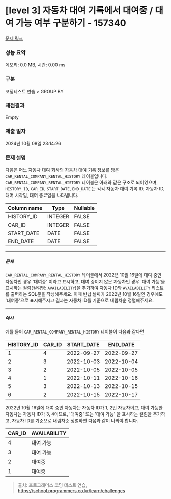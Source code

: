 # [level 3] 자동차 대여 기록에서 대여중 / 대여 가능 여부 구분하기 - 157340 

[문제 링크](https://school.programmers.co.kr/learn/courses/30/lessons/157340) 

### 성능 요약

메모리: 0.0 MB, 시간: 0.00 ms

### 구분

코딩테스트 연습 > GROUP BY

### 채점결과

Empty

### 제출 일자

2024년 10월 08일 23:14:26

### 문제 설명

<p>다음은 어느 자동차 대여 회사의 자동차 대여 기록 정보를 담은 <code>CAR_RENTAL_COMPANY_RENTAL_HISTORY</code> 테이블입니다. <code>CAR_RENTAL_COMPANY_RENTAL_HISTORY</code> 테이블은 아래와 같은 구조로 되어있으며, <code>HISTORY_ID</code>, <code>CAR_ID</code>, <code>START_DATE</code>, <code>END_DATE</code> 는 각각 자동차 대여 기록 ID, 자동차 ID, 대여 시작일, 대여 종료일을 나타냅니다.</p>
<table class="table">
        <thead><tr>
<th>Column name</th>
<th>Type</th>
<th>Nullable</th>
</tr>
</thead>
        <tbody><tr>
<td>HISTORY_ID</td>
<td>INTEGER</td>
<td>FALSE</td>
</tr>
<tr>
<td>CAR_ID</td>
<td>INTEGER</td>
<td>FALSE</td>
</tr>
<tr>
<td>START_DATE</td>
<td>DATE</td>
<td>FALSE</td>
</tr>
<tr>
<td>END_DATE</td>
<td>DATE</td>
<td>FALSE</td>
</tr>
</tbody>
      </table>
<hr>

<h5>문제</h5>

<p><code>CAR_RENTAL_COMPANY_RENTAL_HISTORY</code> 테이블에서 2022년 10월 16일에 대여 중인 자동차인 경우 '대여중' 이라고 표시하고, 대여 중이지 않은 자동차인 경우 '대여 가능'을 표시하는 컬럼(컬럼명: <code>AVAILABILITY</code>)을 추가하여 자동차 ID와 <code>AVAILABILITY</code> 리스트를 출력하는 SQL문을 작성해주세요. 이때 반납 날짜가 2022년 10월 16일인 경우에도 '대여중'으로 표시해주시고 결과는 자동차 ID를 기준으로 내림차순 정렬해주세요.</p>

<hr>

<h5>예시</h5>

<p>예를 들어 <code>CAR_RENTAL_COMPANY_RENTAL_HISTORY</code> 테이블이 다음과 같다면</p>
<table class="table">
        <thead><tr>
<th>HISTORY_ID</th>
<th>CAR_ID</th>
<th>START_DATE</th>
<th>END_DATE</th>
</tr>
</thead>
        <tbody><tr>
<td>1</td>
<td>4</td>
<td>2022-09-27</td>
<td>2022-09-27</td>
</tr>
<tr>
<td>2</td>
<td>3</td>
<td>2022-10-03</td>
<td>2022-10-04</td>
</tr>
<tr>
<td>3</td>
<td>2</td>
<td>2022-10-05</td>
<td>2022-10-05</td>
</tr>
<tr>
<td>4</td>
<td>1</td>
<td>2022-10-11</td>
<td>2022-10-16</td>
</tr>
<tr>
<td>5</td>
<td>3</td>
<td>2022-10-13</td>
<td>2022-10-15</td>
</tr>
<tr>
<td>6</td>
<td>2</td>
<td>2022-10-15</td>
<td>2022-10-17</td>
</tr>
</tbody>
      </table>
<p>2022년 10월 16일에 대여 중인 자동차는 자동차 ID가 1, 2인 자동차이고, 대여 가능한 자동차는 자동차 ID가 3, 4이므로, '대여중' 또는 '대여 가능' 을 표시하는 컬럼을 추가하고, 자동차 ID를 기준으로 내림차순 정렬하면 다음과 같이 나와야 합니다.</p>
<table class="table">
        <thead><tr>
<th>CAR_ID</th>
<th>AVAILABILITY</th>
</tr>
</thead>
        <tbody><tr>
<td>4</td>
<td>대여 가능</td>
</tr>
<tr>
<td>3</td>
<td>대여 가능</td>
</tr>
<tr>
<td>2</td>
<td>대여중</td>
</tr>
<tr>
<td>1</td>
<td>대여중</td>
</tr>
</tbody>
      </table>

> 출처: 프로그래머스 코딩 테스트 연습, https://school.programmers.co.kr/learn/challenges